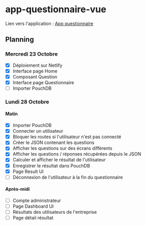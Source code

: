 # app-questionnaire-vue
 Lien vers l'application : [App questionnaire](https://clever-mcnulty-ae4f6c.netlify.com)


## Planning

### Mercredi 23 Octobre

- [x] Déploiement sur Netlify 
- [x] Interface page Home
- [x] Composant Question
- [x] Interface page Questionnaire
- [ ] Importer PouchDB

### Lundi 28 Octobre

#### Matin 

- [x] Importer PouchDB
- [x] Connecter un utilisateur
- [x] Bloquer les routes si l'utilisateur n'est pas connecté
- [x] Créer le JSON contenant les questions
- [x] Afficher les questions sur des écrans différents
- [x] Afficher les questions / réponses récupérées depuis le JSON
- [x] Calculer et afficher le résultat de l'utilisateur
- [x] Enregistrer le résultat dans PouchDB
- [x] Page Result UI
- [ ] Déconnexion de l'utilisateur à la fin du questionnaire

#### Après-midi

- [ ] Compte administrateur
- [ ] Page Dashboard UI
- [ ] Résultats des utilisateurs de l'entreprise
- [ ] Page détail résultat
